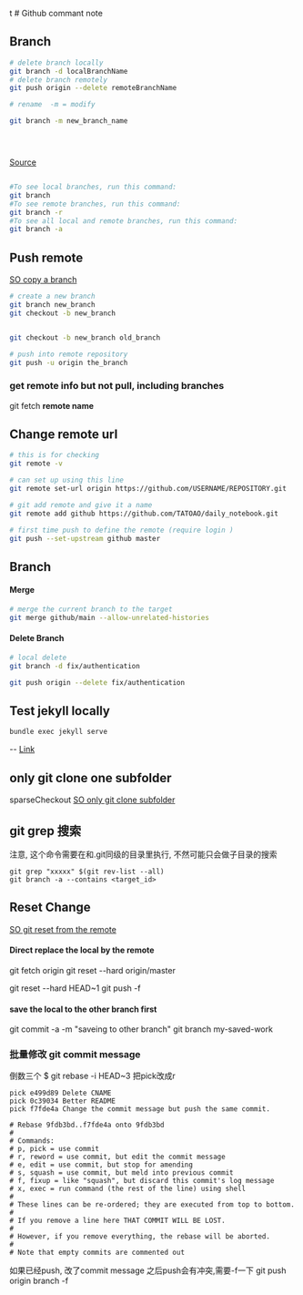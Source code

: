 t # Github commant note


## Branch
```bash
# delete branch locally
git branch -d localBranchName
# delete branch remotely
git push origin --delete remoteBranchName

# rename  -m = modify

git branch -m new_branch_name





```
[Source](https://www.freecodecamp.org/news/how-to-delete-a-git-branch-both-locally-and-remotely/ "TEST")

``` bash

#To see local branches, run this command:
git branch
#To see remote branches, run this command:
git branch -r
#To see all local and remote branches, run this command:
git branch -a
```
## Push remote

[SO copy a branch](https://stackoverflow.com/questions/14998923/how-can-i-copy-the-content-of-a-branch-to-a-new-local-branch ":)")
```bash
# create a new branch
git branch new_branch
git checkout -b new_branch


git checkout -b new_branch old_branch

# push into remote repository
git push -u origin the_branch
```


### get remote info but not pull, including branches 
git fetch **remote name**

## Change remote url
```bash
# this is for checking 
git remote -v

# can set up using this line
git remote set-url origin https://github.com/USERNAME/REPOSITORY.git

# git add remote and give it a name
git remote add github https://github.com/TATOAO/daily_notebook.git

# first time push to define the remote (require login )
git push --set-upstream github master
```




## Branch

#### Merge
``` bash
# merge the current branch to the target 
git merge github/main --allow-unrelated-histories

```


#### Delete Branch
``` bash
# local delete
git branch -d fix/authentication

git push origin --delete fix/authentication

```



## Test jekyll locally
```bash
bundle exec jekyll serve
```

--
[Link](https://backlog.com/git-tutorial/cn/stepup/stepup1_3.html "猴子都懂的GIT入门")




## only git clone one subfolder

sparseCheckout
[SO only git clone subfolder](https://stackoverflow.com/questions/600079/how-do-i-clone-a-subdirectory-only-of-a-git-repository ":)")




## git grep 搜索

注意, 这个命令需要在和.git同级的目录里执行, 不然可能只会做子目录的搜索

```
git grep "xxxxx" $(git rev-list --all)
git branch -a --contains <target_id>

``` 


## Reset Change 

[SO git reset from the remote](https://stackoverflow.com/questions/1628088/reset-local-repository-branch-to-be-just-like-remote-repository-head ":)")

#### Direct replace the local by the remote


git fetch origin 
git reset --hard origin/master


git reset --hard HEAD~1
git push -f <remote> <branch>

#### save the local to the other branch first

git commit -a -m "saveing to other branch"
git branch my-saved-work



### 批量修改 git commit message

倒数三个
$ git rebase -i HEAD~3
把pick改成r
```
pick e499d89 Delete CNAME
pick 0c39034 Better README
pick f7fde4a Change the commit message but push the same commit.

# Rebase 9fdb3bd..f7fde4a onto 9fdb3bd
#
# Commands:
# p, pick = use commit
# r, reword = use commit, but edit the commit message
# e, edit = use commit, but stop for amending
# s, squash = use commit, but meld into previous commit
# f, fixup = like "squash", but discard this commit's log message
# x, exec = run command (the rest of the line) using shell
#
# These lines can be re-ordered; they are executed from top to bottom.
#
# If you remove a line here THAT COMMIT WILL BE LOST.
#
# However, if you remove everything, the rebase will be aborted.
#
# Note that empty commits are commented out

```

如果已经push, 改了commit message 之后push会有冲突,需要-f一下
git push origin branch -f

